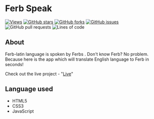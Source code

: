 
# Ferb Speak


[![Views](https://hits.seeyoufarm.com/api/count/incr/badge.svg?url=https%3A%2F%2Fgithub.com%2FAyushShahh%2Fgithub-readme-template&count_bg=%23000000&title_bg=%23555555&icon=github.svg&icon_color=%23E7E7E7&title=views&edge_flat=true)](https://hits.seeyoufarm.com)
[![GitHub stars](https://img.shields.io/github/stars/AyushShahh/github-readme-template?style=flat-square)](https://github.com/AyushShahh/github-readme-template/stargazers)
[![GitHub forks](https://img.shields.io/github/forks/AyushShahh/github-readme-template?style=flat-square)](https://github.com/AyushShahh/github-readme-template/network)
[![GitHub issues](https://img.shields.io/github/issues/AyushShahh/github-readme-template?style=flat-square)](https://github.com/AyushShahh/github-readme-template/issues)
![GitHub pull requests](https://img.shields.io/github/issues-pr/AyushShahh/github-readme-template?color=yellow&style=flat-square)
![Lines of code](https://img.shields.io/tokei/lines/github/AyushShahh/github-readme-template?label=total%20lines%20of%20code&style=flat-square)

## About 
Ferb-latin language is spoken by Ferbs .
Don't know Ferb? No problem. Because here is the app which will translate English language to Ferb in seconds!

Check out the live project - "[Live](https://ferb-latin-translator-bysamyak.netlify.app/)"

## Language used

- HTML5
- CSS3
- JavaScript
